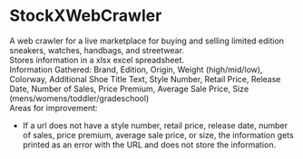 # StockXWebCrawler
A web crawler for a live marketplace for buying and selling limited edition sneakers, watches, handbags, and streetwear.
<br>
Stores information in a xlsx excel spreadsheet.
<br>
Information Gathered:
Brand, Edition, Origin, Weight (high/mid/low), Colorway, Additional Shoe Title Text, Style Number, Retail Price, Release Date, Number of Sales, Price Premium, Average Sale Price, Size (mens/womens/toddler/gradeschool)
<br>
Areas for improvement:
- If a url does not have a style number, retail price, release date, number of sales, price premium, average sale price, or size, the information gets printed as an error with the URL and does not store the information.
